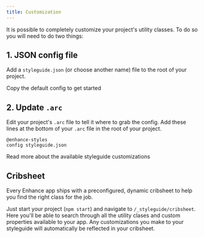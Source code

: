 ```yaml
---
title: Customization
---
```


It is possible to completely customize your project's utility classes. To do so you will need to do two things:

## 1. JSON config file

Add a `styleguide.json` (or choose another name) file to the root of your project.

<doc-link-callout link="https://raw.githubusercontent.com/enhance-dev/enhance-styles/main/config.json" mark="📄">
  Copy the default config to get started
</doc-link-callout>

## 2. Update `.arc`

Edit your project's `.arc` file to tell it where to grab the config.
Add these lines at the bottom of your `.arc` file in the root of your project.

```arc
@enhance-styles
config styleguide.json
```

<doc-link-callout link="https://github.com/enhance-dev/enhance-styles#readme" mark="💅🏽">
  Read more about the available styleguide customizations
</doc-link-callout>

## Cribsheet

Every Enhance app ships with a preconfigured, dynamic cribsheet to help you find the right class for the job.

Just start your project (`npm start`) and navigate to `/_styleguide/cribsheet`. Here you'll be able to search through all the utility clases and custom properties available to your app. Any customizations you make to your styleguide will automatically be reflected in your cribsheet.
